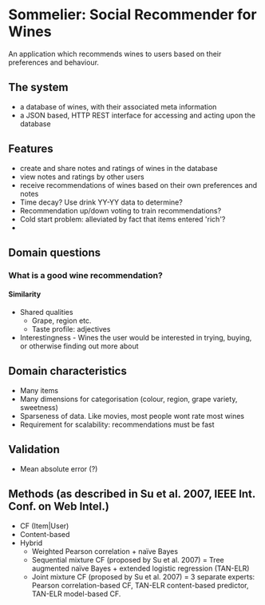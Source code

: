 # Sommelier: Social Recommender for Wines

An application which recommends wines to users based on their preferences and behaviour.

## The system
  - a database of wines, with their associated meta information
  - a JSON based, HTTP REST interface for accessing and acting upon the database

## Features
  - create and share notes and ratings of wines in the database
  - view notes and ratings by other users
  - receive recommendations of wines based on their own preferences and notes
  - Time decay? Use drink YY-YY data to determine?
  - Recommendation up/down voting to train recommendations?
  - Cold start problem: alleviated by fact that items entered 'rich'?
  -

## Domain questions
 
### What is a good wine recommendation?
   
#### Similarity
  - Shared qualities
    - Grape, region etc.
    - Taste profile: adjectives
  -  Interestingness
    - Wines the user would be interested in trying, buying, or otherwise finding out more about

## Domain characteristics
  - Many items
  - Many dimensions for categorisation (colour, region, grape variety, sweetness)
  - Sparseness of data. Like movies, most people wont rate most wines
  - Requirement for scalability: recommendations must be fast

## Validation
  - Mean absolute error (?)

## Methods (as described in Su et al. 2007, IEEE Int. Conf. on Web Intel.)
  - CF (Item|User)
  - Content-based
  - Hybrid
    - Weighted Pearson correlation + naïve Bayes
    - Sequential mixture CF (proposed by Su et al. 2007) = Tree augmented naïve Bayes + extended logistic regression (TAN-ELR)
    - Joint mixture CF (proposed by Su et al. 2007) = 3 separate experts: Pearson correlation-based CF, TAN-ELR content-based predictor, TAN-ELR model-based CF.


